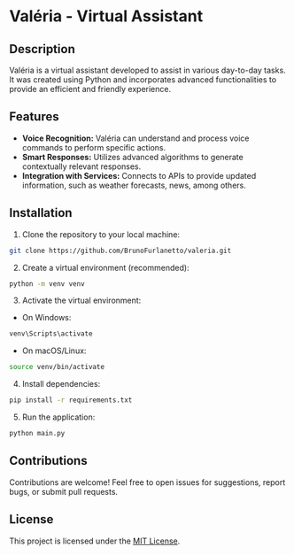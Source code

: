 # Valéria - Virtual Assistant

## Description

Valéria is a virtual assistant developed to assist in various day-to-day tasks. It was created using Python and incorporates advanced functionalities to provide an efficient and friendly experience.

## Features

- **Voice Recognition:** Valéria can understand and process voice commands to perform specific actions.
- **Smart Responses:** Utilizes advanced algorithms to generate contextually relevant responses.
- **Integration with Services:** Connects to APIs to provide updated information, such as weather forecasts, news, among others.

[//]: # (- **Reminders and Tasks:** Helps manage your daily activities by creating reminders and to-do lists.)

## Installation

1. Clone the repository to your local machine:

```bash
git clone https://github.com/BrunoFurlanetto/valeria.git
```

2. Create a virtual environment (recommended):

```bash
python -m venv venv
```

3. Activate the virtual environment:

- On Windows:

```bash
venv\Scripts\activate
```

- On macOS/Linux:

```bash
source venv/bin/activate
```

4. Install dependencies:

```bash
pip install -r requirements.txt
```

5. Run the application:

```bash
python main.py
```

## Contributions

Contributions are welcome! Feel free to open issues for suggestions, report bugs, or submit pull requests.

## License


This project is licensed under the [MIT License](LICENSE).